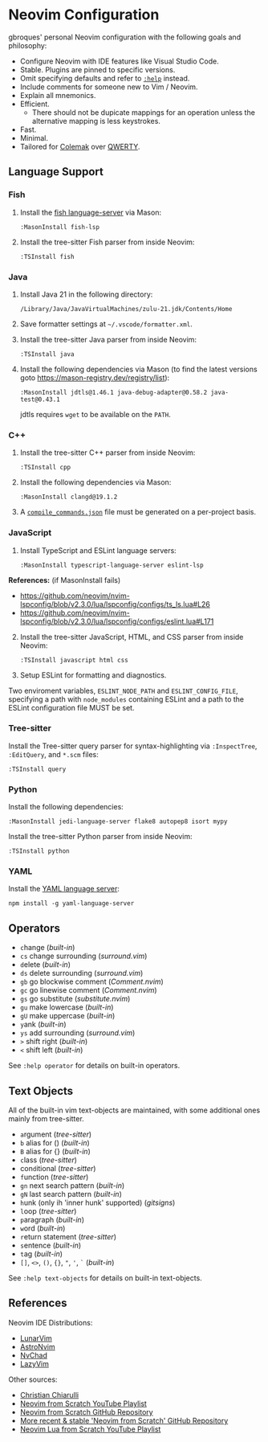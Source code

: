 # Neovim Configuration

gbroques' personal Neovim configuration with the following goals and philosophy:

* Configure Neovim with IDE features like Visual Studio Code.
* Stable. Plugins are pinned to specific versions.
* Omit specifying defaults and refer to [`:help`](https://neovim.io/doc/user/helphelp.html) instead.
* Include comments for someone new to Vim / Neovim.
* Explain all mnemonics.
* Efficient.
  * There should not be dupicate mappings for an operation unless the alternative mapping is less keystrokes.
* Fast.
* Minimal.
* Tailored for [Colemak](https://en.wikipedia.org/wiki/Colemak) over [QWERTY](https://en.wikipedia.org/wiki/QWERTY).

## Language Support

### Fish

1. Install the [fish language-server](https://www.fish-lsp.dev/) via Mason:

       :MasonInstall fish-lsp

2. Install the tree-sitter Fish parser from inside Neovim:

       :TSInstall fish

### Java

1. Install Java 21 in the following directory:

       /Library/Java/JavaVirtualMachines/zulu-21.jdk/Contents/Home

2. Save formatter settings at `~/.vscode/formatter.xml`.

3. Install the tree-sitter Java parser from inside Neovim:

       :TSInstall java

4. Install the following dependencies via Mason (to find the latest versions goto https://mason-registry.dev/registry/list):

       :MasonInstall jdtls@1.46.1 java-debug-adapter@0.58.2 java-test@0.43.1

   jdtls requires `wget` to be available on the `PATH`.

### C++

1. Install the tree-sitter C++ parser from inside Neovim:

       :TSInstall cpp

2. Install the following dependencies via Mason:

       :MasonInstall clangd@19.1.2

3. A [`compile_commands.json`](https://clangd.llvm.org/installation.html#compile_commandsjson) file must be generated on a per-project basis.

### JavaScript

1. Install TypeScript and ESLint language servers:

       :MasonInstall typescript-language-server eslint-lsp

**References:** (if MasonInstall fails)

* https://github.com/neovim/nvim-lspconfig/blob/v2.3.0/lua/lspconfig/configs/ts_ls.lua#L26
* https://github.com/neovim/nvim-lspconfig/blob/v2.3.0/lua/lspconfig/configs/eslint.lua#L171

2. Install the tree-sitter JavaScript, HTML, and CSS parser from inside Neovim:

       :TSInstall javascript html css

3. Setup ESLint for formatting and diagnostics.

Two enviroment variables, `ESLINT_NODE_PATH` and `ESLINT_CONFIG_FILE`, specifying a path with `node_modules` containing ESLint and a path to the ESLint configuration file MUST be set.

### Tree-sitter

Install the Tree-sitter query parser for syntax-highlighting via `:InspectTree`, `:EditQuery`, and `*.scm` files:

    :TSInstall query

### Python

Install the following dependencies:

    :MasonInstall jedi-language-server flake8 autopep8 isort mypy

Install the tree-sitter Python parser from inside Neovim:

    :TSInstall python

### YAML

Install the [YAML language server](https://github.com/redhat-developer/yaml-language-server):

    npm install -g yaml-language-server

## Operators

* `c`hange (*built-in*)
* `cs` change surrounding (*surround.vim*)
* `d`elete (*built-in*)
* `ds` delete surrounding (*surround.vim*)
* `gb` go blockwise comment (*Comment.nvim*)
* `gc` go linewise comment (*Comment.nvim*)
* `gs` go substitute (*substitute.nvim*)
* `gu` make lowercase (*built-in*)
* `gU` make uppercase (*built-in*)
* `y`ank (*built-in*)
* `ys` add surrounding (*surround.vim*)
* `>` shift right (*built-in*)
* `<` shift left (*built-in*)

See `:help operator` for details on built-in operators.

## Text Objects

All of the built-in vim text-objects are maintained, with some additional ones mainly from tree-sitter.

* `a`rgument (*tree-sitter*)
* `b` alias for () (*built-in*)
* `B` alias for {} (*built-in*)
* `c`lass (*tree-sitter*)
* con`d`itional (*tree-sitter*)
* `f`unction (*tree-sitter*)
* `gn` next search pattern (*built-in*)
* `gN` last search pattern (*built-in*)
* `h`unk (only ih 'inner hunk' supported) (*gitsigns*)
* `l`oop (*tree-sitter*)
* `p`aragraph (*built-in*)
* `w`ord (*built-in*)
* `r`eturn statement (*tree-sitter*)
* `s`entence (*built-in*)
* `t`ag (*built-in*)
* `[]`, `<>`, `()`, `{}`, `"`, `'`, `` ` `` (*built-in*)

See `:help text-objects` for details on built-in text-objects.

## References

Neovim IDE Distributions:

* [LunarVim](https://github.com/LunarVim/LunarVim)
* [AstroNvim](https://github.com/AstroNvim/AstroNvim)
* [NvChad](https://github.com/NvChad/NvChad)
* [LazyVim](https://github.com/LazyVim/LazyVim)

Other sources:

* [Christian Chiarulli](https://www.youtube.com/@chrisatmachine)
* [Neovim from Scratch YouTube Playlist](https://www.youtube.com/watch?v=ctH-a-1eUME&list=PLhoH5vyxr6Qq41NFL4GvhFp-WLd5xzIzZ)
* [Neovim from Scratch GitHub Repository](https://github.com/LunarVim/Neovim-from-scratch)
* [More recent & stable 'Neovim from Scratch' GitHub Repository](https://github.com/LunarVim/nvim-basic-ide)
* [Neovim Lua from Scratch YouTube Playlist](https://www.youtube.com/playlist?list=PLPDVgSbOnt7LXQ8DTzu37UwCpA0elyD0V)

